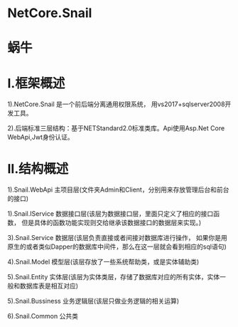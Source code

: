 # NetCore.Snail
# 蜗牛
# I.框架概述
 1).NetCore.Snail 是一个前后端分离通用权限系统， 用vs2017+sqlserver2008开发工具。
 
 2).后端标准三层结构：基于NETStandard2.0标准类库。Api使用Asp.Net Core WebApi,Jwt身份认证。

# II.结构概述
 1).Snail.WebApi    主项目层(文件夹Admin和Client，分别用来存放管理后台和前台的接口)
 
 1).Snail.IService  数据接口层(该层为数据接口层，里面只定义了相应的接口函数，
 但是具体的函数功能实现则交给继承该数据接口的数据层来实现。)
 
 3).Snail.Service   数据层(该层负责直接或者间接对数据库进行操作，
 如果你是用原生的或者类似Dapper的数据库中间件，那么在这一层就会看到相应的sql语句)
 
 4).Snail.Model     模型层(该层存放了一些系统帮助类，或是实体辅助类)
 
 5).Snail.Entity    实体层(该层为实体类层，存储了数据库对应的所有实体，实体一般和数据库表是相互对应)
 
 5).Snail.Bussiness 业务逻辑层(该层只做业务逻辑的相关运算)
 
 6).Snail.Common    公共类

